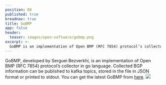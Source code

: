 ```yaml
---
position: 08
published: true
breadnav: true
title: GoBMP
app: false
header:
  teaser: images/open-software/gobmp.png
excerpt: >-
  GoBMP is an implementation of Open BMP (RFC 7854) protocol’s collector in go language. Collected BGP information can be published to kafka topics, stored in the file in JSON format or printed to stdout.
---
```


GoBMP, developed by Serguei Bezverkhi, is an implementation of Open BMP (RFC 7854) protocol’s collector in go language. Collected BGP information can be published to kafka topics, stored in the file in JSON format or printed to stdout.
You can get the latest GoBMP from [here](https://github.com/sbezverk/gobmp).
<img src="https://github.com/sbezverk/gobmp/blob/master/Hudson_Go_BMP_logo.png?raw=true">

